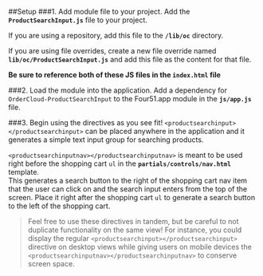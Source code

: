 ##Setup
###1. Add module file to your project. 
Add the **`ProductSearchInput.js`** file to your project.

If you are using a repository, add this file to the **`/lib/oc`** directory.

If you are using file overrides, create a new file override named **`lib/oc/ProductSearchInput.js`** and add this file as the content for that file.

**Be sure to reference both of these JS files in the `index.html` file**

###2. Load the module into the application.
Add a dependency for `OrderCloud-ProductSearchInput` to the Four51.app module in the **`js/app.js`** file.

###3. Begin using the directives as you see fit!
`<productsearchinput></productsearchinput>` can be placed anywhere in the application and it generates a simple text input group for searching products.

`<productsearchinputnav></productsearchinputnav>` is meant to be used right before the shopping cart `ul` in the **`partials/controls/nav.html`** template.  
This generates a search button to the right of the shopping cart nav item that the user can click on and the search input enters from the top of the screen. 
Place it right after the shopping cart `ul` to generate a search button to the left of the shopping cart. 

>Feel free to use these directives in tandem, but be careful to not duplicate functionality on the same view!  For instance, you could display the regular `<productsearchinput></productsearchinput>` 
directive on desktop views while giving users on mobile devices the `<productsearchinputnav></productsearchinputnav>` to conserve screen space.
